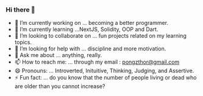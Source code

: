 ### Hi there 👋



- 🔭 I’m currently working on ... becoming a better  programmer.
- 🌱 I’m currently learning ...NextJS, Solidity, OOP and Dart.
- 👯 I’m looking to collaborate on ... fun projects related on my learning topics.
- 🤔 I’m looking for help with ... discipline and more motivation.
- 💬 Ask me about ... anything, really.
- 📫 How to reach me: ... through my email : pongzthor@gmail.com
- 😄 Pronouns: ... Introverted, Inituitive, Thinking, Judging, and Assertive. 
- ⚡ Fun fact: ... do you know that the number of people living or dead who are older than you cannot increase?

